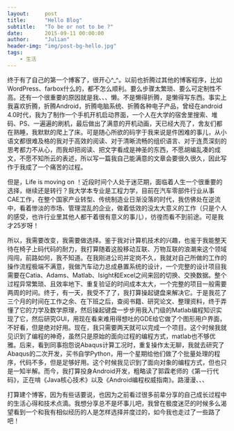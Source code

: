 ```yaml
---
layout:     post
title:      "Hello Blog"
subtitle:   "To be or not to be ?"
date:       2015-09-11 00:00:00
author:     "Julian"
header-img: "img/post-bg-hello.jpg"
tags:
    - 生活
---
```


终于有了自己的第一个博客了，很开心^_^。以前也折腾过其他的博客程序，比如WordPress、farbox什么的，都不怎么顺利。要么步骤太繁琐、要么可定制性不高。还有一个很重要的原因就是我、、、懒。不是懒得折腾，是懒得写东西。事实上我喜欢折腾，折腾Android，折腾电脑系统、折腾各种电子产品，曾经在android 4.0时代，我为了制作一个手机开机启动界面，一个人在大学的宿舍里搜索、堆码、PS、一遍遍的刷机，最后做出了满意的开机动画，天已经大亮了，舍友们都在熟睡，我默默的爬上了床。可是随心所欲的码字于我来说是件困难的事儿，从小语文都很难及格的我对于高效的阅读、对于清晰流畅的组织语言、对于连贯深刻的思考都力不从心，而我却把阅读、把文字看成是神圣的东西，不愿胡编乱凑的成文，不愿不知所云的表述，所以写一篇我自己能满意的文章会要很久很久，因此写作于我成了一个痛苦的过程。

但是，Life is moving on ！近段时间个人处于迷茫期，面临着人生一个很重要的选择，继续还是转行？我大学本专业是工程力学，目前在汽车零部件行业从事CAE工作，在整个国家产业转型、传统制造业日渐没落的时代，我仿佛处在逆流中，看着惨淡的市场、管理混乱的企业，做着低效的没太大意义的工作（只是个人的感受，也许行业里其他人都干着很有意义的事儿），彷徨而看不到前途。可是我才25岁呀！

所以，我需要改变，我需要做选择。鉴于我对计算机技术的兴趣，也鉴于我能整天待在椅子上码代码的耐力，我打算随着这股移动互联、万物互联的浪潮来这个领域闯闯，前路如何，我不知道。在我刚进公司并定岗不久，我就对自己所做的工作的操作流程极端不满意，我做汽车动力总成悬置系统的设计，一个完整的设计项目我需要在Catia、Adams、Matlab、Isight和Excel之间来回的切换、交换数据。整个过程异常繁琐、且效率地下、重复验证的时间成本太大，一个完整的项目一般需要两周的时间。终于，有一天，我受不了了，我打算操起键盘来解决它。于是我花了三个月的时间在工作之余、在下班之后，查阅书籍、研究论文、整理资料，终于弄懂了它的力学及数学原理，然后操起键盘一步步用我入门级的Matlab编程知识实现了它，然后研究GUI，用现在看来难用得想吐的GDE给它做了个图形用户界面，不好看，但是绝对好用。现在，我只需要两天就可以完成一个项目。这个时候我就见识到了编程的神奇，虽然只是原始的面向过程的编程方式，matlab也不够优雅。后来，看到同事抱怨说Abaqus计算工况时，重复操作太无聊，我就去研究了Abaqus的二次开发，买书自学Python，用一个星期给他们做了个批量处理的程序，代码不多，但是足够好用。这个时候我见识到了面向对象的编程方式，但也只是一知半解。而今，我打算投身Android开发，粗略读了郭霖老师的《第一行代码》，正在啃《Java核心技术》以及《Android编程权威指南》。路漫漫、、、

打算建个博客，因为有些话要说，也因为之前看过很多前辈分享的自己成长过程中的生活心得和技术点滴。我想分享总不是坏事儿吧，我曾在极度迷茫的时候多么渴望看到一个和我有相似经历的人是怎样选择并度过的，如今我也走过了一些路了吧！









 


